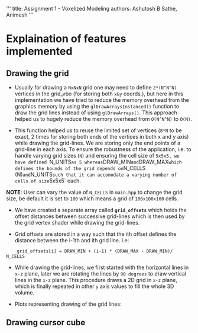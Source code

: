 '''
title: Assignment 1 - Voxelized Modeling
authors: Ashutosh B Sathe, Animesh
'''

# Explaination of features implemented

## Drawing the grid

* Usually for drawing a `NxNxN` grid one may need to define `2*(N^N^N)` vertices in the grid_vbo (for storing both `x&y` coords.), but here in this implementation we have tried to reduce the memory overhead from the graphics memory by using the `glDrawArraysInstanced()` function to draw the grid lines instead of using `glDrawArrays()`. This approach helped us to hugely reduce the memory overhead from `O(N^N^N)` to `O(N)`.


* This function helped us to reuse the limited set of vertices (`8*N` to be exact, 2 times for storing both ends of the vertices in both x and y axis) while drawing the grid-lines. We are storing only the end points of a grid-line in each axis. To ensure the robustness of the application, i.e. to handle varying grid sizes (`N`) and ensuring the cell size of `5x5x5, we have defined `N_UNITS` as 5 whereas `DRAW_MIN` and `DRAW_MAX` which defines the bounds of the grid depends on `N_CELLS (N)` and `N_UNITS` such that it can accomodate a varying number of cells of size `5x5x5` each.


**NOTE**: User can vary the value of `N_CELLS` in `main.hpp` to change the grid size, be default it is set to `100` which means a grid of `100x100x100` cells.


* We have created a separate array called **`grid_offsets`** which holds the offset distances between successive grid-lines which is then used by the grid vertex shader while drawing the grid-lines.


* Grid offsets are stored in a way such that the ith offset defines the distance between the i-1th and ith grid line. i.e:

```
	grid_offsets[i] = DRAW_MIN + (i-1) * (DRAW_MAX - DRAW_MIN)/ N_CELLS
```
* While drawing the grid-lines, we first started with the horizontal lines in `x-z` plane, later we are rotating the lines by `90 degrees` to draw vertical lines in the `x-z` plane. This procedure draws a 2D grid in `x-z` plane, which is finally repeated in other `y` axis values to fill the whole 3D volume.

* Plots representing drawing of the grid lines:


## Drawing cursor cube
